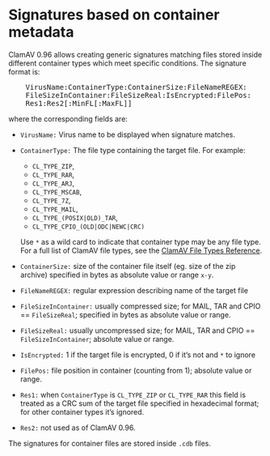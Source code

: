 # Signatures based on container metadata

ClamAV 0.96 allows creating generic signatures matching files stored inside different container types which meet specific conditions. The signature format is:

<pre>
    VirusName:ContainerType:ContainerSize:FileNameREGEX:
    FileSizeInContainer:FileSizeReal:IsEncrypted:FilePos:
    Res1:Res2[:MinFL[:MaxFL]]
</pre>

where the corresponding fields are:

- `VirusName:` Virus name to be displayed when signature matches.

- `ContainerType:` The file type containing the target file.  For example:
  - `CL_TYPE_ZIP`,
  - `CL_TYPE_RAR`,
  - `CL_TYPE_ARJ`,
  - `CL_TYPE_MSCAB`,
  - `CL_TYPE_7Z`,
  - `CL_TYPE_MAIL`,
  - `CL_TYPE_(POSIX|OLD)_TAR`,
  - `CL_TYPE_CPIO_(OLD|ODC|NEWC|CRC)`

  Use `*` as a wild card to indicate that container type may be any file type.
  For a full list of ClamAV file types, see the [ClamAV File Types Reference](ClamAVFileTypes.md).

- `ContainerSize:` size of the container file itself (eg. size of the zip archive) specified in bytes as absolute value or range `x-y`.

- `FileNameREGEX:` regular expression describing name of the target file

- `FileSizeInContainer:` usually compressed size; for MAIL, TAR and CPIO == `FileSizeReal`; specified in bytes as absolute value or range.

- `FileSizeReal:` usually uncompressed size; for MAIL, TAR and CPIO == `FileSizeInContainer`; absolute value or range.

- `IsEncrypted:` 1 if the target file is encrypted, 0 if it’s not and `*` to ignore

- `FilePos:` file position in container (counting from 1); absolute value or range.

- `Res1:` when `ContainerType` is `CL_TYPE_ZIP` or `CL_TYPE_RAR` this field is treated as a CRC sum of the target file specified in hexadecimal format; for other container types it’s ignored.

- `Res2:` not used as of ClamAV 0.96.

The signatures for container files are stored inside `.cdb` files.
